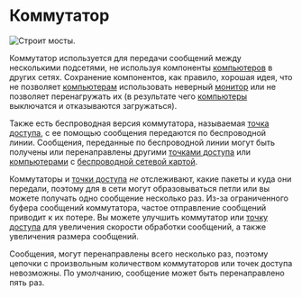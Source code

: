 # Коммутатор

![Строит мосты.](oredict:oc:switch)

Коммутатор используется для передачи сообщений между несколькими подсетями, не используя компоненты [компьютеров](../general/computer.md) в других сетях. Сохранение компонентов, как правило, хорошая идея, что не позволяет [компьютерам](../general/computer.md) использовать неверный [монитор](screen1.md) или не позволяет перенагружать их (в результате чего [компьютеры](../general/computer.md) выключатся и отказываются загружаться).

Также есть беспроводная версия коммутатора, называемая [точка доступа](accessPoint.md), с ее помощью сообщения передаются по беспроводной линии. Сообщения, переданные по беспроводной линии могут быть получены или перенаправлены другими [точками доступа](accessPoint.md) или [компьютерами](../general/computer.md) с [беспроводной сетевой картой](../item/wlanCard.md).

Коммутаторы и [точки доступа](accessPoint.md) *не* отслеживают, какие пакеты и куда они передали, поэтому для в сети могут образовываться петли или вы можете получать одно сообщение несколько раз. Из-за ограниченного буфера сообщений коммутатора, частое отправление сообщений приводит к их потере. Вы можете улучшить коммутатор или [точку доступа](accessPoint.md) для увеличения скорости обработки сообщений, а также увеличения размера сообщений.

Сообщения, могут перенаправлены всего несколько раз, поэтому цепочки с произвольным количеством коммутаторов или точек доступа невозможны. По умолчанию, сообщение может быть перенаправлено пять раз.
